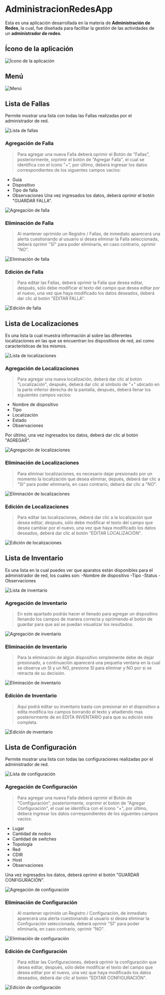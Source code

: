 # AdministracionRedesApp

Esta es una aplicación desarrollada en la materia de **Administración de Redes**, la cual, fue diseñada para facilitar la gestión de las actividades de un **administrador de redes**.

## Ícono de la aplicación

![Ícono de la aplicación](/imagenes/icono.jpg)

## Menú

![Menú](/imagenes/menu.jpg)

## Lista de Fallas
Permite mostrar una lista con todas las Fallas realizadas por el administrador de red.

![Lista de fallas](/imagenes/fallasRegistro.jpg)

### Agregación de Falla
> Para agregar una nueva Falla deberá oprimir el Botón de "Fallas", posteriormente, orprimir el botón de "Agregar Falla", el cual se identifica con el ícono "+", por último, deberá ingresar los datos correspondientes de los siguentes campos vacíos:
- Guía
- Dispositivo
- Tipo de falla
- Observaciones
Una vez ingresados los datos, deberá oprimir el botón "GUARDAR FALLA".

![Agregación de falla](/imagenes/fallasAgregar.jpg)

### Eliminación de Falla
> Al mantener oprimido un Registro / Fallas, de inmediato aparecerá una alerta cuestionando al usuario si desea eliminar la Falla seleccionada, deberá oprimir "SÍ" para poder eliminarla, en caso contrario, oprimir "NO".

![Eliminación de falla](/imagenes/fallaEliminacion.jpeg)

### Edición de Falla
> Para editar las Fallas, deberá oprimir la Falla que desea editar, después, sólo debe modificar el texto del campo que desea editar por el nuevo, una vez que haya modificado los datos deseados, deberá dar clic al botón "EDITAR FALLA".

![Edición de falla](/imagenes/fallasEdicion.jpg)


## Lista de Localizaciones
Es una lista la cual muestra información al sobre las diferentes localizaciones en las que se encuentran los dispositivos de red, así como características de los mismos.

![Lista de localizaciones](/imagenes/localizacionesLista2.jpg)


### Agregación de Localizaciones
> Para agregar una nueva localización, deberá dar clic al botón "Localización", después, deberá dar clic al símbolo de "+" ubicado en la parte inferior derecha de la pantalla, después, deberá llenar los siguientes campos vacíos:
- Nombre de dispositivo
- Tipo
- Localización
- Estado
- Observaciones

Por último, una vez ingresados los datos, deberá dar clic al botón "AGREGAR".

![Agregación de localizaciones](/imagenes/localizacionAgregar.jpg)


### Eliminación de Localizaciones

> Para eliminar localizaciones, es necesario dejar presionado por un momento la localización que desea eliminar, depués, deberá dar clic a "SI" para poder eliminarla, en caso contrario, deberá dar clic a "NO".

![Eliminación de localizaciones](/imagenes/localizacionEliminar.jpeg)


### Edición de Localizaciones

> Para editar las localizaciones, deberá dar clic a la localización que desea editar, después, sólo debe modificar el texto del campo que desea cambiar por el nuevo, una vez que haya modificado los datos deseados, deberá dar clic al  botón "EDITAR LOCALIZACIÓN".

![Edición de localizaciones](/imagenes/localizacionEditar2.jpg)


## Lista de Inventario

Es una lista en la cual puedes ver que aparatos están disponibles para el administrador de red, los cuales son:
-Nombre de dispositivo
-Tipo
-Status
-Observaciones

![Lista de inventario](/imagenes/inventarioLista2.jpg)


### Agregación de Inventario

> En este apartado podrás hacer el llenado para agregar un dispositivo llenando los campos de manera correcta y oprimiendo el botón de guardar para que así se puedan visualizar los resultados.

![Agregación de inventario](/imagenes/inventarioAgregar.jpeg)


### Eliminación de Inventario

> Para la eliminación de algún dispositivo simplemente debe de dejar presionado, a continuación aparecerá una pequeña ventana en la cual se observa un SI y un NO, presione SI para eliminar y NO por si se retracta de su decisión.

![Eliminación de inventario](/imagenes/inventarioEliminar.jpeg)


### Edición de Inventario

> Aquí podrá editar su inventario basta con presionar en el dispositivo a edita modifica los campos borrando el texto y añadiendo mas posteriormente de en EDITA INVENTARIO para que su edición este completa.

![Edición de inventario](/imagenes/inventarioEditar.jpg)


## Lista de Configuración
Permite mostrar una lista con todas las configuraciones realizadas por el administrador de red.

![Lista de configuración](/imagenes/listaConfiguracion.jpg)


### Agregación de Configuración
> Para agregar una nueva Falla deberá oprimir el Botón de "Configuración", posteriormente, orprimir el botón de "Agregar Configuración", el cual se identifica con el ícono "+", por último, deberá ingresar los datos correspondientes de los siguentes campos vacíos:
- Lugar
- Cantidad de nodos
- Cantidad de switches
- Topología
- Red
- CDIR
- Host
- Observaciones

Una vez ingresados los datos, deberá oprimir el botón "GUARDAR CONFIGURACIÓN".

![Agregación de configuración](/imagenes/configuracionAgregar.jpg)

### Eliminación de Configuración
> Al mantener oprimido un Registro / Configuración, de inmediato aparecerá una alerta cuestionando al usuario si desea eliminar la Configuración seleccionada, deberá oprimir "SÍ" para poder eliminarla, en caso contrario, oprimir "NO".

![Eliminación de configuración](/imagenes/configuracionEliminar.jpeg)


### Edición de Configuración
> Para editar las Configuraciones, deberá oprimir la configuración que desea editar, después, sólo debe modificar el texto del campo que desea editar por el nuevo, una vez que haya modificado los datos deseados, deberá dar clic al botón "EDITAR CONFIGURACIÓN".

![Edición de configuración](/imagenes/configuracionEditar2.jpg)
